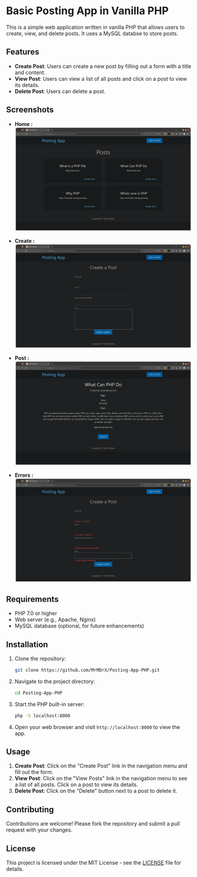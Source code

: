 # Basic Posting App in Vanilla PHP

This is a simple web application written in vanilla PHP that allows users to create, view, and delete posts. It uses a MySQL databse to store posts.

## Features

- **Create Post**: Users can create a new post by filling out a form with a title and content.
- **View Post**: Users can view a list of all posts and click on a post to view its details.
- **Delete Post**: Users can delete a post.

## Screenshots

- **Home :**
  ![Home](https://github.com/MrMDrX/Posting-App-PHP/blob/main/screenshots/home.png)

- **Create :**
  ![Create](https://github.com/MrMDrX/Posting-App-PHP/blob/main/screenshots/create.png)

- **Post :**
  ![Post](https://github.com/MrMDrX/Posting-App-PHP/blob/main/screenshots/post.png)

- **Errors :**
  ![Errors](https://github.com/MrMDrX/Posting-App-PHP/blob/main/screenshots/errors.png)

## Requirements

- PHP 7.0 or higher
- Web server (e.g., Apache, Nginx)
- MySQL database (optional, for future enhancements)

## Installation

1. Clone the repository:

   ```bash
   git clone https://github.com/MrMDrX/Posting-App-PHP.git
   ```

2. Navigate to the project directory:

   ```bash
   cd Posting-App-PHP
   ```

3. Start the PHP built-in server:

   ```bash
   php -S localhost:8000
   ```

4. Open your web browser and visit `http://localhost:8000` to view the app.

## Usage

1. **Create Post**: Click on the "Create Post" link in the navigation menu and fill out the form.
2. **View Post**: Click on the "View Posts" link in the navigation menu to see a list of all posts. Click on a post to view its details.
3. **Delete Post**: Click on the "Delete" button next to a post to delete it.

## Contributing

Contributions are welcome! Please fork the repository and submit a pull request with your changes.

## License

This project is licensed under the MIT License - see the [LICENSE](LICENSE) file for details.
